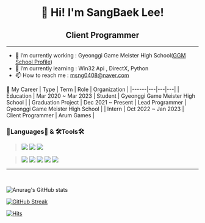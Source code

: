 # <div align=center> 👋 Hi! I'm SangBaek Lee! </div>

## <div align=center> Client Programmer </div>

---
 - 🔭 I’m currently working  : Gyeonggi Game Meister High School([GGM School Profile](http://ggm.gondr.net/user/profile/89))
 - 🌱 I’m currently learning : Win32 Api , DirectX, Python
 - 📫 How to reach me        : msng0408@naver.com

🚗 My Career
| Type | Term | Role | Organization |
|------|---|---|---|
| Education | Mar 2020 ~ Mar 2023 | Student | Gyeonggi Game Meister High School |
| Graduation Project | Dec 2021 ~ Present | Lead Programmer | Gyeonggi Game Meister High School |
| Intern | Oct 2022 ~ Jan 2023 | Client Programmer | Arum Games |

### 📖Languages📖 & 🛠️Tools🛠️ ###
><img src="https://img.shields.io/badge/C++-00599C?style=flat&logo=C%2B%2B&logoColor=white"/>
><img src="https://img.shields.io/badge/C Sharp-239120?style=flat&logo=C Sharp&logoColor=white"/>
><img src="https://img.shields.io/badge/PHP-777BB4?style=flat&logo=PHP&logoColor=white"/>

><img src="https://img.shields.io/badge/Unity-000000?style=flat&logo=Unity&logoColor=white%"/>
><img src="https://img.shields.io/badge/Sourcetree-0052CC?style=flat&logo=Sourcetree&logoColor=white%"/>
><img src="https://img.shields.io/badge/Desktop-5C2D91?style=flat&logo=GitHub&logoColor=white"/></a> 
><img src="https://img.shields.io/badge/PhpMyAdmin-6C78AF?style=flat&logo=phpMyAdmin&logoColor=white"/>
><img src="https://img.shields.io/badge/Notion-000000?style=flat&logo=Notion&logoColor=white"/>

---

<br>

![Anurag's GitHub stats](https://github-readme-stats.vercel.app/api?username=crush0408&count_private=true&show_icons=true&theme=radical)

[![GitHub Streak](http://github-readme-streak-stats.herokuapp.com?user=crush0408&theme=radical&date_format=M%20j%5B%2C%20Y%5D)](https://git.io/streak-stats)
<br>

[![Hits](https://hits.seeyoufarm.com/api/count/incr/badge.svg?url=https%3A%2F%2Fgithub.com%2Fcrush0408&count_bg=%230D72ED&title_bg=%23555555&icon=&icon_color=%23E7E7E7&title=hits&edge_flat=false)](https://hits.seeyoufarm.com)
